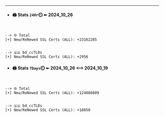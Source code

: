 

---
- #### 🖨️ **Stats** `24Hr`⏲️ ➼ 2024_10_26
```console


--> 🌐 Total
[+] New/ReNewed SSL Certs (ALL): +23162285


--> 🇧🇩 bd_ccTLDs
[+] New/ReNewed SSL Certs (ALL): +2956

```

- #### 🖨️ **Stats** `7Days`⏲️ ➼ 2024_10_26 <--> 2024_10_19
```console


--> 🌐 Total
[+] New/ReNewed SSL Certs (ALL): +124086809


--> 🇧🇩 bd_ccTLDs
[+] New/ReNewed SSL Certs (ALL): +18850

```

